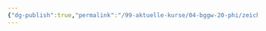 ```yaml
---
{"dg-publish":true,"permalink":"/99-aktuelle-kurse/04-bggw-20-phi/zeichnung-2022-04-18-15-37-44-excalidraw/","dgHomeLink":true,"dgPassFrontmatter":false}
---
```

<style>
.container {font-family: sans-serif; text-align: center;}
.button-wrapper button {z-index: 1;height: 40px; width: 100px; margin: 10px;padding: 5px;}
.excalidraw .App-menu_top .buttonList { display: flex;}
.excalidraw-wrapper { height: 800px; margin: 50px; position: relative;}
:root[dir="ltr"] .excalidraw .layer-ui__wrapper .zen-mode-transition.App-menu_bottom--transition-left {transform: none;}
</style><script src="https://unpkg.com/react@17/umd/react.production.min.js"></script><script src="https://unpkg.com/react-dom@17/umd/react-dom.production.min.js"></script><script type="text/javascript" src="https://unpkg.com/@excalidraw/excalidraw/dist/excalidraw.production.min.js"></script><div id="Zeichnung_2022-04-18_1537.44.excalidraw.md"></div><script>(function(){const InitialData={"type":"excalidraw","version":2,"source":"https://excalidraw.com","elements":[{"id":"i2BrA4e3vxtsojPZQ3X4w","type":"freedraw","x":-197.92181396484375,"y":-301.8892478942871,"width":492.0374755859375,"height":182.57415771484375,"angle":0,"strokeColor":"#000000","backgroundColor":"transparent","fillStyle":"hachure","strokeWidth":1,"strokeStyle":"solid","roughness":1,"opacity":100,"groupIds":[],"strokeSharpness":"round","seed":190277893,"version":97,"versionNonce":993258245,"isDeleted":false,"boundElements":null,"updated":1650289068949,"link":null,"locked":false,"points":[[0,0],[-0.912841796875,-0.912872314453125],[-2.73858642578125,-1.82574462890625],[-9.12872314453125,-1.82574462890625],[-20.0831298828125,-1.82574462890625],[-31.03759765625,3.651458740234375],[-43.81781005859375,8.2158203125],[-54.772216796875,18.257415771484375],[-71.20391845703125,34.6890869140625],[-87.63555908203125,56.597991943359375],[-99.5029296875,80.33261108398438],[-104.98016357421875,101.32864379882812],[-104.98016357421875,119.5860595703125],[-103.1544189453125,136.93063354492188],[-93.11279296875,151.53656005859375],[-71.20391845703125,165.2296142578125],[-31.950439453125,178.92266845703125],[0.91290283203125,180.7484130859375],[46.55645751953125,175.27120971679688],[70.29107666015625,161.578125],[86.7227783203125,143.32070922851562],[94.9385986328125,124.15042114257812],[99.5029296875,102.24151611328125],[99.5029296875,76.68115234375],[93.11285400390625,51.120758056640625],[84.89703369140625,33.776214599609375],[82.15838623046875,31.03759765625],[77.59405517578125,30.124725341796875],[70.29107666015625,30.124725341796875],[64.8138427734375,32.86334228515625],[53.859375,44.73065185546875],[49.2950439453125,55.68511962890625],[46.55645751953125,73.0296630859375],[45.6435546875,87.63558959960938],[46.55645751953125,101.32864379882812],[62.98809814453125,114.10885620117188],[69.378173828125,114.10885620117188],[97.67718505859375,114.10885620117188],[114.10888671875,110.45736694335938],[126.88909912109375,102.24151611328125],[133.2791748046875,92.199951171875],[136.9306640625,82.15835571289062],[136.01776123046875,71.20391845703125],[131.45343017578125,65.7266845703125],[125.9761962890625,63.90093994140625],[120.49896240234375,63.90093994140625],[113.19598388671875,65.7266845703125],[109.54449462890625,72.11679077148438],[107.71875,83.98410034179688],[107.71875,90.37420654296875],[111.3702392578125,100.415771484375],[122.32470703125,111.3702392578125],[136.9306640625,115.93460083007812],[161.57818603515625,118.67318725585938],[206.308837890625,118.67318725585938],[231.86920166015625,116.84747314453125],[236.43359375,111.3702392578125],[236.43359375,102.24151611328125],[236.43359375,97.67718505859375],[221.82763671875,86.72271728515625],[217.2633056640625,86.72271728515625],[209.04742431640625,87.63558959960938],[199.005859375,105.89300537109375],[195.3543701171875,122.32467651367188],[195.3543701171875,133.27914428710938],[198.093017578125,143.32070922851562],[204.48309326171875,149.7108154296875],[209.04742431640625,152.44943237304688],[221.82763671875,154.27517700195312],[248.3009033203125,156.10092163085938],[266.55828857421875,151.53656005859375],[279.33856201171875,143.32070922851562],[286.64141845703125,132.36627197265625],[288.46722412109375,122.32467651367188],[286.64141845703125,118.67318725585938],[282.98992919921875,116.84747314453125],[279.33856201171875,119.5860595703125],[272.0355224609375,127.80191040039062],[263.8197021484375,145.14645385742188],[260.168212890625,158.83950805664062],[260.168212890625,164.31674194335938],[261.08111572265625,167.05535888671875],[267.47119140625,170.70684814453125],[274.77410888671875,171.61972045898438],[279.33856201171875,171.61972045898438],[298.50885009765625,171.61972045898438],[355.10675048828125,147.88507080078125],[366.97406005859375,136.93063354492188],[381.58001708984375,119.5860595703125],[387.05731201171875,95.8514404296875],[380.66717529296875,83.98410034179688],[366.06121826171875,74.85540771484375],[356.01971435546875,71.20391845703125],[354.19390869140625,71.20391845703125],[351.45526123046875,71.20391845703125],[351.45526123046875,71.20391845703125]],"pressures":[],"simulatePressure":true,"lastCommittedPoint":[351.45526123046875,71.20391845703125]},{"id":"B-RRAwYIf8RS10d0wWTJI","type":"rectangle","x":-374.10589599609375,"y":-392.263484954834,"width":615.2749633789062,"height":350.54241943359375,"angle":0,"strokeColor":"#000000","backgroundColor":"transparent","fillStyle":"hachure","strokeWidth":1,"strokeStyle":"solid","roughness":1,"opacity":100,"groupIds":[],"strokeSharpness":"sharp","seed":848819147,"version":44,"versionNonce":579434821,"isDeleted":false,"boundElements":null,"updated":1650289071804,"link":null,"locked":false},{"id":"E-J9DYUPULAibmg1g4DqA","type":"diamond","x":-161.406982421875,"y":-40.808162689208984,"width":219.08905029296875,"height":203.5701904296875,"angle":0,"strokeColor":"#000000","backgroundColor":"#4c6ef5","fillStyle":"hachure","strokeWidth":1,"strokeStyle":"solid","roughness":1,"opacity":100,"groupIds":[],"strokeSharpness":"sharp","seed":1071212939,"version":58,"versionNonce":1517711141,"isDeleted":false,"boundElements":null,"updated":1650289080809,"link":null,"locked":false},{"id":"C7rVB0DBvi59pVtbBcLXL","type":"diamond","x":246.604736328125,"y":-333.8813133239746,"width":219.08905029296875,"height":203.5701904296875,"angle":0,"strokeColor":"#000000","backgroundColor":"#fa5252","fillStyle":"hachure","strokeWidth":1,"strokeStyle":"solid","roughness":1,"opacity":100,"groupIds":[],"strokeSharpness":"sharp","seed":1384596101,"version":105,"versionNonce":1922728837,"isDeleted":false,"boundElements":null,"updated":1650289095501,"link":null,"locked":false}],"appState":{"theme":"light","viewBackgroundColor":"#ffffff","currentItemStrokeColor":"#000000","currentItemBackgroundColor":"#fa5252","currentItemFillStyle":"hachure","currentItemStrokeWidth":1,"currentItemStrokeStyle":"solid","currentItemRoughness":1,"currentItemOpacity":100,"currentItemFontFamily":1,"currentItemFontSize":20,"currentItemTextAlign":"left","currentItemStrokeSharpness":"sharp","currentItemStartArrowhead":null,"currentItemEndArrowhead":"arrow","currentItemLinearStrokeSharpness":"round","gridSize":null,"colorPalette":{}},"files":{}};InitialData.scrollToContent=true;App=()=>{const e=React.useRef(null),t=React.useRef(null),[n,i]=React.useState({width:void 0,height:void 0});return React.useEffect(()=>{i({width:t.current.getBoundingClientRect().width,height:t.current.getBoundingClientRect().height});const e=()=>{i({width:t.current.getBoundingClientRect().width,height:t.current.getBoundingClientRect().height})};return window.addEventListener("resize",e),()=>window.removeEventListener("resize",e)},[t]),React.createElement(React.Fragment,null,React.createElement("div",{className:"excalidraw-wrapper",ref:t},React.createElement(Excalidraw.default,{ref:e,width:n.width,height:n.height,initialData:InitialData,viewModeEnabled:!0,zenModeEnabled:!0,gridModeEnabled:!1})))},excalidrawWrapper=document.getElementById("Zeichnung_2022-04-18_1537.44.excalidraw.md");ReactDOM.render(React.createElement(App),excalidrawWrapper);})();</script>